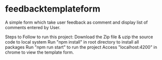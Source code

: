 # feedbacktemplateform
A simple form which take user feedback as comment and display list of comments entered by User.

Steps to Follow to run this project:
Download the Zip file & uzip the source code to local system
Run "npm install" in root directory to install all packages
Run "npm run start" to run the project 
Access "localhost:4200" in chrome to view the template form.
